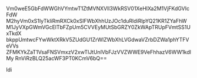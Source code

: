 Vm0weE5GbFdWWGhVYmtwT1ZtMVNXVll3WkRSV01XeHlXa2M1VjFKdGVIcFdW
M2hyVm0xS1IyTkliRmRXCk0xSlFWbXhhUzJOc1duRldiRlpYQ21KR1ZYaFhW
M1JyVXpGWmVGcElTbFZpUm5CVVEyMUtSbGRZY0ZkWApTRUpFVmtSS1UxTkdX
bkppUmtwcFYwWktXRkV5ZUdGU1ZrWlZWbXhLVGdwaVZrbDZWa1phYTFVeVVs
ZFMKYkZaT1VsaFNSVmxzV2xwTlJtUnlVbFJzVVZWWE9VeFhhazV6WW1kdlMy
RnViRzBLQ25acWF3PT0KCmV6bQ==

ldi